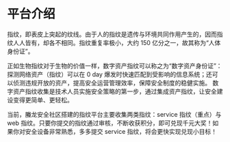 # 平台介绍

指纹，即表皮上突起的纹线。由于人的指纹是遗传与环境共同作用产生的，因而指纹人人皆有，却各不相同。指纹重复率极小，大约 150 亿分之一，故其称为“人体身份证”。

正如生物指纹对于生物的价值一样，数字资产指纹可以称之为“数字资产身份证”：探测网络资产（指纹）可以在 0 day 爆发时快速匹配到受影响的信息系统；还可以侦测违规开放的资产，提高安全运营管理效率，保障安全制度的稳健实施。
数字资产指纹收集是技术人员实施安全策略的第一步，通过集成资产指纹，让安全建设变得更简单、更轻松。

当前，螣龙安全社区搭建的指纹平台主要收集两类指纹：service 指纹（重点）与 web 指纹。只要你提交的指纹通过审核，不断收获积分，即可兑现千元大奖！如果你对安全设备非常熟悉，多多提交 service 指纹，将会更快实现兑现小目标！
